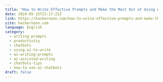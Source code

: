 ```yaml
---
title: "How to Write Effective Prompts and Make the Most Out of Using AI"
date: 2024-05-15T21:17:21Z
link: https://hackernoon.com/how-to-write-effective-prompts-and-make-the-most-out-of-using-ai?source=rss&utm_medium=RSS&utm_source=news.12bit.vn
site: hackernoon.com
language: English
category:
  - writing-prompts
  - productivity
  - chatbots
  - using-ai-to-write
  - ai-writing-prompts
  - ai-assisted-writing
  - chatbots-tips
  - how-to-use-ai-chatbots
draft: false
---
```

